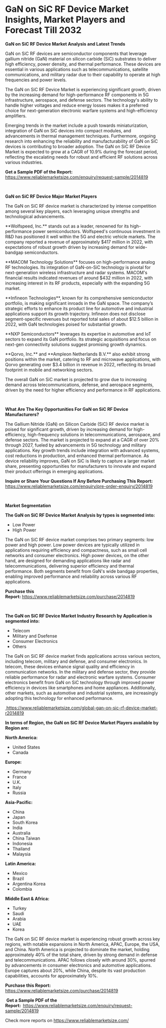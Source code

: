 <p><h1>GaN on SiC RF Device Market Insights, Market Players and Forecast Till 2032</h1></p><p><strong>GaN on SiC RF Device Market Analysis and Latest Trends</strong></p>
<p><p>GaN on SiC RF devices are semiconductor components that leverage gallium nitride (GaN) material on silicon carbide (SiC) substrates to deliver high efficiency, power density, and thermal performance. These devices are essential in various applications such as telecommunications, satellite communications, and military radar due to their capability to operate at high frequencies and power levels.</p><p>The GaN on SiC RF Device Market is experiencing significant growth, driven by the increasing demand for high-performance RF components in 5G infrastructure, aerospace, and defense sectors. The technology's ability to handle higher voltages and reduce energy losses makes it a preferred choice for next-generation electronic warfare systems and high-efficiency amplifiers.</p><p>Emerging trends in the market include a push towards miniaturization, integration of GaN on SiC devices into compact modules, and advancements in thermal management techniques. Furthermore, ongoing research into enhancing the reliability and manufacturability of GaN on SiC devices is contributing to broader adoption. The GaN on SiC RF Device Market is expected to grow at a CAGR of 10.9% during the forecast period, reflecting the escalating needs for robust and efficient RF solutions across various industries.</p></p>
<p><strong>Get a Sample PDF of the Report:&nbsp;</strong> <a href="https://www.reliablemarketsize.com/enquiry/request-sample/2014819?utm_campaign=1832&utm_medium=2&utm_source=Github&utm_content=ia&utm_term=17012025&utm_id=gan-on-sic-rf-device">https://www.reliablemarketsize.com/enquiry/request-sample/2014819</a></p>
<p>&nbsp;</p>
<p><strong>GaN on SiC RF Device Major Market Players</strong></p>
<p><p>The GaN on SiC RF device market is characterized by intense competition among several key players, each leveraging unique strengths and technological advancements. </p><p>**Wolfspeed, Inc.** stands out as a leader, renowned for its high-performance power semiconductors. Wolfspeed's continuous investment in R&D has positioned it well within the 5G and electric vehicle markets. The company reported a revenue of approximately $417 million in 2022, with expectations of robust growth driven by increasing demand for wide-bandgap semiconductors.</p><p>**MACOM Technology Solutions** focuses on high-performance analog RF technologies. Its integration of GaN-on-SiC technology is pivotal for next-generation wireless infrastructure and radar systems. MACOM's financial results indicated revenues of around $432 million in 2022, with increasing interest in its RF products, especially with the expanding 5G market.</p><p>**Infineon Technologies**, known for its comprehensive semiconductor portfolio, is making significant inroads in the GaN space. The company’s strategic efforts to enhance its product line for automotive and industrial applications support its growth trajectory. Infineon does not disclose segment-specific revenues but reported total sales of about $12.5 billion in 2022, with GaN technologies poised for substantial growth.</p><p>**NXP Semiconductors** leverages its expertise in automotive and IoT sectors to expand its GaN portfolio. Its strategic acquisitions and focus on next-gen connectivity solutions suggest promising growth dynamics. </p><p>**Qorvo, Inc.** and **Ampleon Netherlands B.V.** also exhibit strong positions within the market, catering to RF and microwave applications, with Qorvo generating over $3.4 billion in revenue in 2022, reflecting its broad footprint in mobile and networking sectors.</p><p>The overall GaN on SiC market is projected to grow due to increasing demand across telecommunications, defense, and aerospace segments, driven by the need for higher efficiency and performance in RF applications.</p></p>
<p>&nbsp;</p>
<p><strong>What Are The Key Opportunities For GaN on SiC RF Device Manufacturers?</strong></p>
<p><p>The Gallium Nitride (GaN) on Silicon Carbide (SiC) RF device market is poised for significant growth, driven by increasing demand for high-efficiency, high-frequency solutions in telecommunications, aerospace, and defense sectors. The market is projected to expand at a CAGR of over 20% through 2027, fueled by advancements in 5G technology and military applications. Key growth trends include integration with advanced systems, cost reductions in production, and enhanced thermal performance. As device reliability improves, GaN on SiC is likely to capture a larger market share, presenting opportunities for manufacturers to innovate and expand their product offerings in emerging applications.</p></p>
<p><strong>Inquire or Share Your Questions If Any Before Purchasing This Report:</strong> <a href="https://www.reliablemarketsize.com/enquiry/pre-order-enquiry/2014819?utm_campaign=1832&utm_medium=2&utm_source=Github&utm_content=ia&utm_term=17012025&utm_id=gan-on-sic-rf-device">https://www.reliablemarketsize.com/enquiry/pre-order-enquiry/2014819</a></p>
<p>&nbsp;</p>
<p><strong>Market Segmentation</strong></p>
<p><strong>The GaN on SiC RF Device Market Analysis by types is segmented into:</strong></p>
<p><ul><li>Low Power</li><li>High Power</li></ul></p>
<p><p>The GaN on SiC RF device market comprises two primary segments: low power and high power. Low power devices are typically utilized in applications requiring efficiency and compactness, such as small cell networks and consumer electronics. High power devices, on the other hand, are designed for demanding applications like radar and telecommunications, delivering superior efficiency and thermal performance. Both segments benefit from GaN's wide bandgap properties, enabling improved performance and reliability across various RF applications.</p></p>
<p><strong>Purchase this Report:&nbsp;</strong><a href="https://www.reliablemarketsize.com/purchase/2014819?utm_campaign=1832&utm_medium=2&utm_source=Github&utm_content=ia&utm_term=17012025&utm_id=gan-on-sic-rf-device">https://www.reliablemarketsize.com/purchase/2014819</a></p>
<p>&nbsp;</p>
<p><strong>The GaN on SiC RF Device Market Industry Research by Application is segmented into:</strong></p>
<p><ul><li>Telecom</li><li>Military and Dsefense</li><li>Consumer Electronics</li><li>Others</li></ul></p>
<p><p>The GaN on SiC RF device market finds applications across various sectors, including telecom, military and defense, and consumer electronics. In telecom, these devices enhance signal quality and efficiency in communication networks. In the military and defense sector, they provide reliable performance for radar and electronic warfare systems. Consumer electronics benefit from GaN on SiC technology through improved power efficiency in devices like smartphones and home appliances. Additionally, other markets, such as automotive and industrial systems, are increasingly adopting this technology for enhanced performance.</p></p>
<p><a href="https://www.reliablemarketsize.com/global-gan-on-sic-rf-device-market-r2014819?utm_campaign=1832&utm_medium=2&utm_source=Github&utm_content=ia&utm_term=17012025&utm_id=gan-on-sic-rf-device">&nbsp;https://www.reliablemarketsize.com/global-gan-on-sic-rf-device-market-r2014819</a></p>
<p><strong>In terms of Region, the GaN on SiC RF Device Market Players available by Region are:</strong></p>
<p>
    <p> <strong> North America: </strong>
        <ul>
            <li>United States</li>
            <li>Canada</li>
        </ul>
        </p> 
    <p> <strong> Europe: </strong>
        <ul>
            <li>Germany</li>
            <li>France</li>
            <li>U.K.</li>
            <li>Italy</li>
            <li>Russia</li>
        </ul>
        </p> 
    <p> <strong> Asia-Pacific: </strong>
        <ul>
            <li>China</li>
            <li>Japan</li>
            <li>South Korea</li>
            <li>India</li>
            <li>Australia</li>
            <li>China Taiwan</li>
            <li>Indonesia</li>
            <li>Thailand</li>
            <li>Malaysia</li>
        </ul>
        </p> 
    <p> <strong> Latin America: </strong>
        <ul>
            <li>Mexico</li>
            <li>Brazil</li>
            <li>Argentina Korea</li>
            <li>Colombia</li>
        </ul>
        </p> 
    <p> <strong> Middle East & Africa: </strong>
        <ul>
            <li>Turkey</li>
            <li>Saudi</li>
            <li>Arabia</li>
            <li>UAE</li>
            <li>Korea</li>
        </ul>
    </p>
    </p>
<p><p>The GaN on SiC RF device market is experiencing robust growth across key regions, with notable expansions in North America, APAC, Europe, the USA, and China. North America is projected to dominate the market, holding approximately 40% of the total share, driven by strong demand in defense and telecommunications. APAC follows closely with around 30%, spurred by advancements in consumer electronics and automotive applications. Europe captures about 20%, while China, despite its vast production capabilities, accounts for approximately 10%.</p></p>
<p><strong>Purchase this Report: </strong><a href="https://www.reliablemarketsize.com/purchase/2014819?utm_campaign=1832&utm_medium=2&utm_source=Github&utm_content=ia&utm_term=17012025&utm_id=gan-on-sic-rf-device">https://www.reliablemarketsize.com/purchase/2014819</a></p>
<p>&nbsp;<strong>Get a Sample PDF of the Report:&nbsp;&nbsp;</strong><a href="https://www.reliablemarketsize.com/enquiry/request-sample/2014819?utm_campaign=1832&utm_medium=2&utm_source=Github&utm_content=ia&utm_term=17012025&utm_id=gan-on-sic-rf-device">https://www.reliablemarketsize.com/enquiry/request-sample/2014819</a></p>
<p><strong></strong></p>
<p>Check more reports on <a href="https://www.reliablemarketsize.com/?utm_campaign=1832&utm_medium=2&utm_source=Github&utm_content=ia&utm_term=17012025&utm_id=gan-on-sic-rf-device">https://www.reliablemarketsize.com/</a></p>
